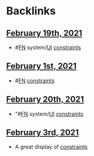
# Backlinks
## [February 19th, 2021](<February 19th, 2021.md>)
- #[FN](<FN.md>) system/[UI](<UI.md>) [constraints](<constraints.md>)

## [February 1st, 2021](<February 1st, 2021.md>)
- #[FN](<FN.md>) [constraints](<constraints.md>)

## [February 20th, 2021](<February 20th, 2021.md>)
- "#[FN](<FN.md>) system/[UI](<UI.md>) [constraints](<constraints.md>)

## [February 3rd, 2021](<February 3rd, 2021.md>)
- A great display of [constraints](<constraints.md>)

